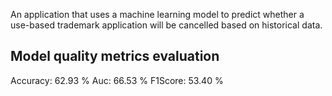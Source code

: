 An application that uses a machine learning model to predict whether a use-based trademark application will be cancelled based on historical data.

Model quality metrics evaluation
--------------------------------
Accuracy: 62.93 %
Auc: 66.53 %
F1Score: 53.40 %
